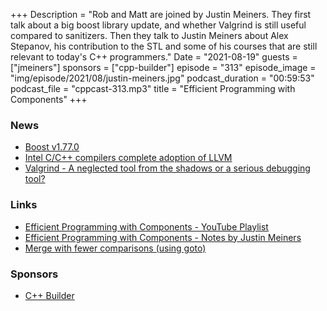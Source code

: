 +++
Description = "Rob and Matt are joined by Justin Meiners. They first talk about a big boost library update, and whether Valgrind is still useful compared to sanitizers. Then they talk to Justin Meiners about Alex Stepanov, his contribution to the STL and some of his courses that are still relevant to today's C++ programmers."
Date = "2021-08-19"
guests = ["jmeiners"]
sponsors = ["cpp-builder"]
episode = "313"
episode_image = "img/episode/2021/08/justin-meiners.jpg"
podcast_duration = "00:59:53"
podcast_file = "cppcast-313.mp3"
title = "Efficient Programming with Components"
+++

### News ###

 - [Boost v1.77.0](https://www.boost.org/users/history/version_1_77_0.html)
 - [Intel C/C++ compilers complete adoption of LLVM](https://software.intel.com/content/www/us/en/develop/blogs/adoption-of-llvm-complete-icx.html)
 - [Valgrind - A neglected tool from the shadows or a serious debugging tool?](https://m-peko.github.io/craft-cpp/posts/valgrind-a-neglected-tool-from-the-shadows-or-a-serious-debugging-tool/)

### Links ###

 - [Efficient Programming with Components - YouTube Playlist](https://www.youtube.com/playlist?list=PLHxtyCq_WDLXryyw91lahwdtpZsmo4BGD)
 - [Efficient Programming with Components - Notes by Justin Meiners](https://justinmeiners.github.io/efficient-programming-with-components/)
 - [Merge with fewer comparisons (using goto)](https://justinmeiners.github.io/efficient-programming-with-components/12_merge_sort.html#Merge-with-fewer-comparisonsl)

### Sponsors ###

- [C++ Builder](https://www.embarcadero.com/products/cbuilder/start-for-free?utm_source=CppCast&utm_medium=AffiliateOutreach&utm_content=BannerCppCast)

